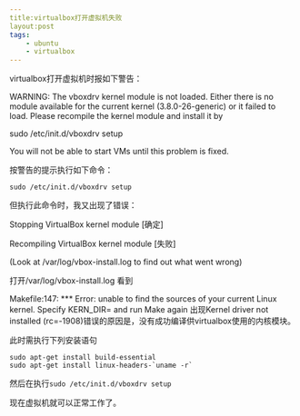 ```yaml
---
title:virtualbox打开虚拟机失败 
layout:post
tags:
    - ubuntu
    - virtualbox
---
```

<p>virtualbox打开虚拟机时报如下警告：</p>
<p>WARNING: The vboxdrv kernel module is not loaded. Either there is no module
         available for the current kernel (3.8.0-26-generic) or it failed to
        load. Please recompile the kernel module and install it by</p>
<p>      sudo /etc/init.d/vboxdrv setup</p> 
<p>      You will not be able to start VMs until this problem is fixed.</p>

<p>按警告的提示执行如下命令：<p>
<p><code>sudo /etc/init.d/vboxdrv setup</code><p>

<p>但执行此命令时，我又出现了错误：</p>
<p>Stopping VirtualBox kernel module                          [确定]</p>
<p>Recompiling VirtualBox kernel module                       [失败]</p>
<p>  (Look at /var/log/vbox-install.log to find out what went wrong)</p>
<p>打开/var/log/vbox-install.log 看到</p>
<p>Makefile:147: *** Error: unable to find the sources of your current Linux kernel. Specify KERN_DIR=<directory> and run Make again
出现Kernel driver not installed (rc=-1908)错误的原因是，没有成功编译供virtualbox使用的内核模块。</p>

<p>此时需执行下列安装语句</p>
<p><code><xmp>sudo apt-get install build-essential
sudo apt-get install linux-headers-`uname -r`</xmp></code></p>

<p>然后在执行<code>sudo /etc/init.d/vboxdrv setup</code></p>
<p>现在虚拟机就可以正常工作了。</p>
